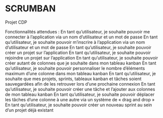 # SCRUMBAN
Projet CDP

Fonctionnalités attendues :
En tant qu’utilisateur, je souhaite pouvoir me connecter à l’application via un nom d’utilisateur et un mot de passe
En tant qu’utilisateur, je souhaite pouvoir m’inscrire à l’application via un nom d’utilisateur et un mot de passe
En tant qu’utilisateur, je souhaite pouvoir créer un projet sur l’application
En tant qu’utilisateur, je souhaite pouvoir rejoindre un projet sur l’application
En tant qu’utilisateur, je souhaite pouvoir créer autant de colonnes que je souhaite dans mon tableau kanban
En tant qu’utilisateur, je souhaite pouvoir personnaliser le nombre d’éléments maximum d’une colonne dans mon tableau kanban
En tant qu’utilisateur, je souhaite que mes projets, sprints, tableaux kanban et tâches soient sauvegardées afin de les retrouver lors d’une prochaine connexion
En tant qu’utilisateur, je souhaite pouvoir créer une tâche et l’ajouter aux colonnes de mon tableau kanban
En tant qu’utilisateur, je souhaite pouvoir déplacer les tâches d’une colonne à une autre via un système de « drag and drop »
En tant qu’utilisateur, je souhaite pouvoir créer un nouveau sprint au sein d’un projet déjà existant

